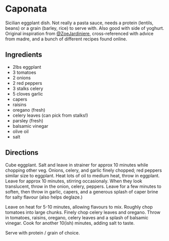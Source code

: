 # Caponata

Sicilian eggplant dish. Not really a pasta sauce, needs a protein (lentils, beans) or a grain (barley, rice) to serve with. Also good with side of yoghurt. Original inspiration from [@ZoeJardiniere](https://twitter.com/ZoeJardiniere), cross-referenced with advice from madre, and a bunch of different recipes found online.

## Ingredients

- 2lbs eggplant
- 3 tomatoes
- 2 onions
- 2 red peppers
- 3 stalks celery
- 5 cloves garlic
- capers
- raisins
- oregano (fresh)
- celery leaves (can pick from stalks!)
- parsley (fresh)
- balsamic vinegar
- olive oil
- salt

## Directions

Cube eggplant. Salt and leave in strainer for approx 10 minutes while chopping other veg. Onions, celery, and garlic finely chopped; red peppers similar size to eggplant. Heat lots of oil to medium heat, throw in eggplant. Leave for approx 10 minutes, stirring occasionaly. When they look translucent, throw in the onion, celery, peppers. Leave for a few minutes to soften, then throw in garlic, capers, and a generous splash of caper brine for salty flavour (also helps deglaze.)

Leave on heat for 5-10 minutes, allowing flavours to mix. Roughly chop tomatoes into large chunks. Finely chop celery leaves and oregano. Throw in tomatoes, raisins, oregano, celery leaves and a splash of balsamic vinegar. Cook for another 10(ish) minutes, adding salt to taste.

Serve with protein / grain of choice.